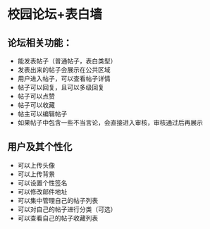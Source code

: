 # 校园论坛+表白墙

## 论坛相关功能：

* 能发表帖子（普通帖子，表白类型）
* 发表出来的帖子会展示在公共区域
* 用户进入帖子，可以查看帖子详情
* 帖子可以回复，且可以多级回复
* 帖子可以点赞
* 帖子可以收藏
* 帖主可以编辑帖子
* 如果帖子中包含一些不当言论，会直接进入审核，审核通过后再展示 

## 用户及其个性化

* 可以上传头像
* 可以上传背景
* 可以设置个性签名
* 可以修改邮件地址
* 可以集中管理自己的帖子列表
* 可以对自己的帖子进行分类（可选）
* 可以查看自己的帖子收藏列表